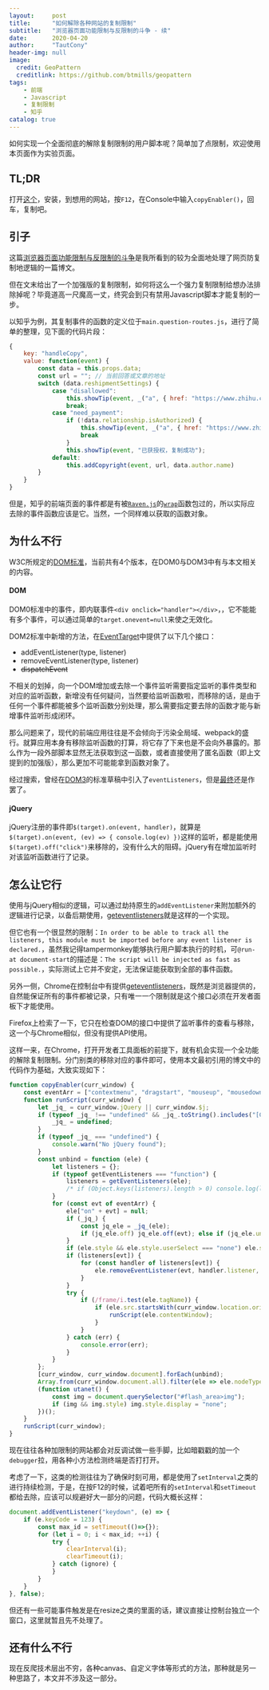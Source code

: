 ```yaml
---
layout:     post
title:      "如何解除各种网站的复制限制"
subtitle:   "浏览器页面功能限制与反限制的斗争 - 续"
date:       2020-04-20
author:     "TautCony"
header-img: null
image:
  credit: GeoPattern
  creditlink: https://github.com/btmills/geopattern
tags:
    - 前端
    - Javascript
    - 复制限制
    - 知乎
catalog: true
---
```


<script>
!function(t){["contextmenu","dragstart","mouseup","mousedown","mousemove","copy","cut","beforecopy","selectstart","select"].forEach(function(e){var n,a,o,r;n=t,o=function(){return function(e){var n=t.event||e;n.stopPropagation?n.stopPropagation():n.cancelBubble=!0}(e),function(e){var n=t.event||e;return n.preventDefault?n.preventDefault():n.returnValue=!1,!1}(e)},a=(a=e).replace(/^on/gi,"").toLowerCase(),n.addEventListener?n.addEventListener(a,o,r):n.attachEvent?n.attachEvent("on"+a,o):n["on"+a]=o})}(window);
addEventListener("keydown",(e)=>{if((e.keyCode===86||e.keyCode===65)&&(e.ctrlKey||e.metaKey))e.preventDefault();});
setInterval(function(){debugger},100);
</script>

如何实现一个全面彻底的解除复制限制的用户脚本呢？简单加了点限制，欢迎使用本页面作为实验页面。

<!--more-->

## TL;DR

打开[这个](https://greasyfork.org/zh-CN/scripts/403673)，安装，到想用的网站，按`F12`，在Console中输入`copyEnabler()`，回车，复制吧。

## 引子

这篇[浏览器页面功能限制与反限制的斗争](https://www.cnblogs.com/xp-Fei/p/4455214.html)是我所看到的较为全面地处理了网页防复制地逻辑的一篇博文。

但在文末给出了一个加强版的复制限制，如何将这么一个强力复制限制给想办法排除掉呢？毕竟道高一尺魔高一丈，终究会到只有禁用Javascript脚本才能复制的一步。

以知乎为例，其复制事件的函数的定义位于`main.question-routes.js`，进行了简单的整理，见下面的代码片段：

```js
{
    key: "handleCopy",
    value: function(event) {
        const data = this.props.data;
        const url = ""; // 当前回答或文章的地址
        switch (data.reshipmentSettings) {
            case "disallowed":
                this.showTip(event, _("a", { href: "https://www.zhihu.com/terms#sec-licence-6" }, "禁止转载"));
                break;
            case "need_payment":
                if (!data.relationship.isAuthorized) {
                    this.showTip(event, _("a", { href: "https://www.zhihu.com/copyright/apply?answer=".concat(data.id) }, "申请转载"));
                    break
                }
                this.showTip(event, "已获授权，复制成功");
            default:
                this.addCopyright(event, url, data.author.name)
        }
    }
}
```

但是，知乎的前端页面的事件都是有被[`Raven.js`](https://www.npmjs.com/package/raven-js)的[`wrap`](https://raven-js.readthedocs.io/en/stable/usage.html#context-wrap)函数包过的，所以实际应去除的事件函数应该是它。当然，一个同样难以获取的函数对象。


## 为什么不行

W3C所规定的[DOM标准](https://en.wikipedia.org/wiki/Document_Object_Model#Standards)，当前共有4个版本，在DOM0与DOM3中有与本文相关的内容。

#### DOM

DOM0标准中的事件，即内联事件`<div onclick="handler"></div>`，，它不能能有多个事件，可以通过简单的`target.onevent=null`来使之无效化。

DOM2标准中新增的方法，在[EventTarget](https://developer.mozilla.org/zh-CN/docs/Web/API/EventTarget/addEventListener)中提供了以下几个接口：

- addEventListener(type, listener)
- removeEventListener(type, listener)
- ~~dispatchEvent~~

不相关的划掉，向一个DOM增加或去除一个事件监听需要指定监听的事件类型和对应的监听函数，新增没有任何疑问，当然要给监听函数啦，而移除的话，是由于任何一个事件都能被多个监听函数分别处理，那么需要指定要去除的函数才能与新增事件监听形成闭环。

那么问题来了，现代的前端应用往往是不会倾向于污染全局域、webpack的盛行。就算应用本身有移除监听函数的打算，将它存了下来也是不会向外暴露的。那么作为一段外部脚本显然无法获取到这一函数，或者直接使用了匿名函数（即上文提到的加强版），那么更加不可能能拿到函数对象了。

经过搜索，曾经在[DOM3](https://www.w3.org/TR/2001/WD-DOM-Level-3-Events-20010823/events.html#Events-EventTarget)的标准草稿中引入了`eventListeners`，但是[最终](https://stackoverflow.com/questions/7810534)还是作罢了。

#### jQuery

jQuery注册的事件即`$(target).on(event, handler)`，就算是`$(target).on(event, (ev) => { console.log(ev) })`这样的监听，都是能使用`$(target).off("click")`来移除的，没有什么大的阻碍。jQuery有在增加监听时对该监听函数进行了记录。


## 怎么让它行

使用与jQuery相似的逻辑，可以通过劫持原生的`addEventListener`来附加额外的逻辑进行记录，以备后期使用，[geteventlisteners](https://www.npmjs.com/package/geteventlisteners)就是这样的一个实现。

但它也有一个很显然的限制：`In order to be able to track all the listeners, this module must be imported before any event listener is declared.`，虽然我记得tampermonkey能够执行用户脚本执行的时机，可`@run-at document-start`的描述是：`The script will be injected as fast as possible.`，实际测试上它并不安定，无法保证能获取到全部的事件函数。

另外一侧，Chrome在控制台中有提供[geteventlisteners](https://developers.google.com/web/tools/chrome-devtools/console/utilities#geteventlisteners)，既然是浏览器提供的，自然能保证所有的事件都被记录，只有唯一一个限制就是这个接口必须在开发者面板下才能使用。

Firefox上检索了一下，它只在检查DOM的接口中提供了监听事件的查看与移除，这一个与Chrome相似，但没有提供API使用。

这样一来，在Chrome，打开开发者工具面板的前提下，就有机会实现一个全功能的解除复制限制。分门别类的移除对应的事件即可，使用本文最初引用的博文中的代码作为基础，大致实现如下：

```js
function copyEnabler(curr_window) {
    const eventArr = ["contextmenu", "dragstart", "mouseup", "mousedown", "mousemove", "copy", "cut", "beforecopy", "selectstart", "select", "keydown"];
    function runScript(curr_window) {
        let _jq_ = curr_window.jQuery || curr_window.$j;
        if (typeof _jq_ !== "undefined" && _jq_.toString().includes("[Command Line API]")) {
            _jq_ = undefined;
        }
        if (typeof _jq_ === "undefined") {
            console.warn("No jQuery found");
        }
        const unbind = function (ele) {
            let listeners = {};
            if (typeof getEventListeners === "function") {
                listeners = getEventListeners(ele);
                /* if (Object.keys(listeners).length > 0) console.log(listeners); */
            }
            for (const evt of eventArr) {
                ele["on" + evt] = null;
                if (_jq_) {
                    const jq_ele = _jq_(ele);
                    if (jq_ele.off) jq_ele.off(evt); else if (jq_ele.unbind) jq_ele.unbind(evt);
                }
                if (ele.style && ele.style.userSelect === "none") ele.style.userSelect = "text";
                if (listeners[evt]) {
                    for (const handler of listeners[evt]) {
                        ele.removeEventListener(evt, handler.listener, handler.useCapture);
                    }
                }
                try {
                    if (/frame/i.test(ele.tagName)) {
                        if (ele.src.startsWith(curr_window.location.origin)) {
                            runScript(ele.contentWindow);
                        }
                    }
                } catch (err) {
                    console.error(err);
                }
            }
        };
        [curr_window, curr_window.document].forEach(unbind);
        Array.from(curr_window.document.all).filter(ele => ele.nodeType === Node.ELEMENT_NODE).forEach(unbind);
        (function utanet() {
            const img = document.querySelector("#flash_area>img");
            if (img && img.style) img.style.display = "none";
        })();
    }
    runScript(curr_window);
}
```

现在往往各种加限制的网站都会对反调试做一些手脚，比如暗戳戳的加一个`debugger`拉，用各种小方法检测终端是否打打开。

考虑了一下，这类的检测往往为了确保时刻可用，都是使用了`setInterval`之类的进行持续检测，于是，在按F12的时候，试着吧所有的`setInterval`和`setTimeout`都给去除，应该可以规避好大一部分的问题，代码大概长这样：

```js
document.addEventListener("keydown", (e) => {
    if (e.keyCode = 123) {
        const max_id = setTimeout(()=>{});
        for (let i = 0; i < max_id; ++i) {
            try {
                clearInterval(i);
                clearTimeout(i);
            } catch (ignore) {
            }
        }
    }
}, false);
```

但还有一些可能事件触发是在resize之类的里面的话，建议直接让控制台独立一个窗口，这里就暂且先不处理了。


## 还有什么不行

现在反爬技术层出不穷，各种canvas、自定义字体等形式的方法，那种就是另一种思路了，本文并不涉及这一部分。
